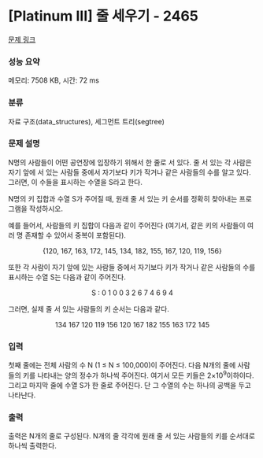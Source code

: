 # [Platinum III] 줄 세우기 - 2465 

[문제 링크](https://www.acmicpc.net/problem/2465) 

### 성능 요약

메모리: 7508 KB, 시간: 72 ms

### 분류

자료 구조(data_structures), 세그먼트 트리(segtree)

### 문제 설명

<p>N명의 사람들이 어떤 공연장에 입장하기 위해서 한 줄로 서 있다. 줄 서 있는 각 사람은 자기 앞에 서 있는 사람들 중에서 자기보다 키가 작거나 같은 사람들의 수를 알고 있다. 그러면, 이 수들을 표시하는 수열을 S라고 한다.</p>

<p>N명의 키 집합과 수열 S가 주어질 때, 원래 줄 서 있는 키 순서를 정확히 찾아내는 프로그램을 작성하시오. </p>

<p>예를 들어서, 사람들의 키 집합이 다음과 같이 주어진다 (여기서, 같은 키의 사람들이 여러 명 존재할 수 있어서 중복이 포함된다). </p>

<p style="text-align: center;">{120, 167, 163, 172, 145, 134, 182, 155, 167, 120, 119, 156}</p>

<p>또한 각 사람이 자기 앞에 있는 사람들 중에서 자기보다 키가 작거나 같은 사람들의 수를 표시하는 수열 S는 다음과 같이 주어진다. </p>

<p style="text-align: center;">S : 0 1 0 0 3 2 6 7 4 6 9 4</p>

<p>그러면, 실제 줄 서 있는 사람들의 키 순서는 다음과 같다. </p>

<p style="text-align: center;">134 167 120 119 156 120 167 182 155 163  172 145</p>

### 입력 

 <p>첫째 줄에는 전체 사람의 수 N (1 ≤ N ≤ 100,000)이 주어진다. 다음 N개의 줄에 사람들의 키를 나타내는 양의 정수가 하나씩 주어진다. 여기서 모든 키들은 2×10<sup>9</sup>이하이다. 그리고 마지막 줄에 수열 S가 한 줄로 주어진다. 단 그 수열의 수는 하나의 공백을 두고 나타난다. </p>

### 출력 

 <p>출력은 N개의 줄로 구성된다. N개의 줄 각각에 원래 줄 서 있는 사람들의 키를 순서대로 하나씩 출력한다. </p>

